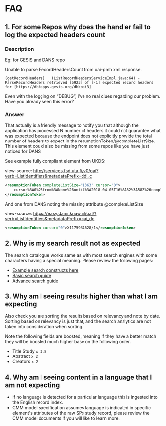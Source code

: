 # FAQ

## 1. For some Repos why does the handler fail to log the expected headers count

### Description

Eg: for GESIS and DANS repo

Unable to parse RecordHeadersCount from oai-pmh xml response.

```log
(getRecordHeaders)   (ListRecordHeadersServiceImpl.java:64) - ParseRecordHeaders retrieved [5923] of [-1] expected record headers for [https://dbkapps.gesis.org/dbkoai3]
```

Even with the logging on “DEBUG”, I’ve no real clues regarding our problem. Have you already seen this error?

### Answer

That actually is a friendly message to notify you that although the application has processed N number of headers it could not guarantee what was expected because the endpoint does not explicitly provide the total number of headers to expect in the resumptionToken/@completeListSize. This element could also be missing from some repos like you have just noticed for DANS.  

See example fully compliant element from UKDS:

view-source: <http://services.fsd.uta.fi/v0/oai?verb=ListIdentifiers&metadataPrefix=ddi_c>

```xml
<resumptionToken completeListSize="1363" cursor="0">
    cursor%3A0%26from%3ANone%26until%3A2018-04-05T16%3A32%3A58Z%26completeListSize%3A1363%26metadataPrefix%3Addi_c
</resumptionToken>
```

And one from DANS noting the missing attribute @completeListSize

view-source: <https://easy.dans.knaw.nl/oai/?verb=ListIdentifiers&metadataPrefix=oai_dc>

```xml
<resumptionToken cursor="0">X1175934628/1</resumptionToken>
```

## 2. Why is my search result not as expected

The search catalogue works same as with most search engines with some characters having a special meaning.  Please review the following pages:

- [Example search constructs here](../search/advance_search_examples.md)
- [Basic search guide](../search/basic_search.md)
- [Advance search guide](../search/advance_search.md)

## 3. Why am I seeing results higher than what I am expecting

Also check you are sorting the results based on relevancy and note by date.  Sorting based on relevancy is just that, and the search analytics are not taken into consideration when sorting.

Note the following fields are boosted,  meaning if they have a better match they will be boosted much higher base on the following order.

- Title Study `x 3.5`
- Abstract `x 2`
- Creators `x 2`

## 4. Why am I seeing content in a language that I am not expecting

- If no language is detected for a particular language this is ingested into the English record index.
- CMM model specification assumes language is indicated in specific element's attributes of the raw SPs study record, please review the CMM model documents if you will like to learn more.

